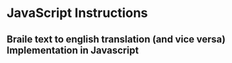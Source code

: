 # JavaScript Instructions

## Braile text to english translation (and vice versa) Implementation in Javascript
